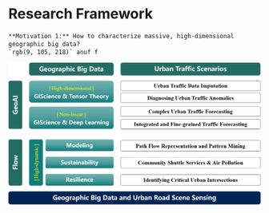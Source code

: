 Research Framework
======
    **Motivation 1:** How to characterize massive, high-dimensional geographic big data?
    `rgb(9, 105, 218)` anuf f

![Editing a markdown file for a talk](/images/Outline.png)

